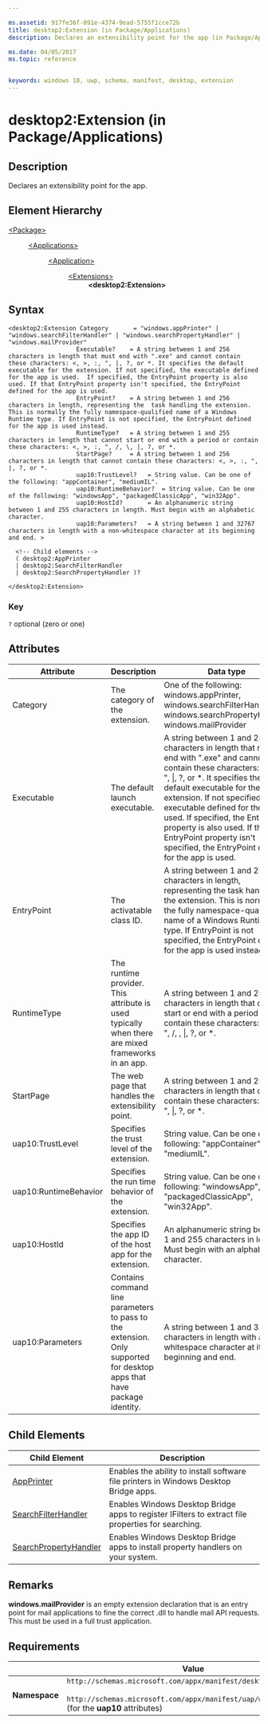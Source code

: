 ```yaml
---

ms.assetid: 917fe36f-091e-4374-9ead-5755f1cce72b
title: desktop2:Extension (in Package/Applications)
description: Declares an extensibility point for the app (in Package/Applications; desktop2:Extension).

ms.date: 04/05/2017
ms.topic: reference


keywords: windows 10, uwp, schema, manifest, desktop, extension 
---
```


# desktop2:Extension (in Package/Applications)

## Description
Declares an extensibility point for the app.

## Element Hierarchy
<dl>
<dt><a href="element-package.md">&lt;Package&gt;</a></dt>
<dd>
<dl>
<dt><a href="element-applications.md">&lt;Applications&gt;</a></dt>
<dd>
<dl>
<dt><a href="element-application.md">&lt;Application&gt;</a></dt>
<dd>
<dl>
<dt><a href="element-1-extensions.md">&lt;Extensions&gt;</a></dt>
<dd><b>&lt;desktop2:Extension&gt;</b></dd>
</dl>
</dd>
</dl>
</dd>
</dl>
</dd>
</dl>


## Syntax
```syntax
<desktop2:Extension Category       = "windows.appPrinter" | "windows.searchFilterHandler" | "windows.searchPropertyHandler" | "windows.mailProvider"
                   Executable?    = A string between 1 and 256 characters in length that must end with ".exe" and cannot contain these characters: <, >, :, ", |, ?, or *. It specifies the default executable for the extension. If not specified, the executable defined for the app is used.  If specified, the EntryPoint property is also used. If that EntryPoint property isn't specified, the EntryPoint defined for the app is used.
                   EntryPoint?    = A string between 1 and 256 characters in length, representing the  task handling the extension. This is normally the fully namespace-qualified name of a Windows Runtime type. If EntryPoint is not specified, the EntryPoint defined for the app is used instead.
                   RuntimeType?   = A string between 1 and 255 characters in length that cannot start or end with a period or contain these characters: <, >, :, ", /, \, |, ?, or *.
                   StartPage?     = A string between 1 and 256 characters in length that cannot contain these characters: <, >, :, ", |, ?, or *.
                   uap10:TrustLevel?   = String value. Can be one of the following: "appContainer", "mediumIL".
                   uap10:RuntimeBehavior?  = String value. Can be one of the following: "windowsApp", "packagedClassicApp", "win32App".
                   uap10:HostId?       = An alphanumeric string between 1 and 255 characters in length. Must begin with an alphabetic character.
                   uap10:Parameters?   = A string between 1 and 32767 characters in length with a non-whitespace character at its beginning and end. >

  <!-- Child elements -->
  ( desktop2:AppPrinter
  | desktop2:SearchFilterHandler
  | desktop2:SearchPropertyHandler )?

</desktop2:Extension>
```

### Key
`?` optional (zero or one)

## Attributes
| Attribute | Description | Data type | Required |
|-----------|-------------|-----------|----------|
| Category | The category of the extension. | One of the following: windows.appPrinter, windows.searchFilterHandler, windows.searchPropertyHandler, windows.mailProvider | Yes |
| Executable | The default launch executable. | A string between 1 and 256 characters in length that must end with ".exe" and cannot contain these characters: <, >, :, ", &#124;, ?, or *. It specifies the default executable for the extension. If not specified, the executable defined for the app is used.  If specified, the EntryPoint property is also used. If that EntryPoint property isn't specified, the EntryPoint defined for the app is used. | No |
| EntryPoint | The activatable class ID. | A string between 1 and 256 characters in length, representing the task handling the extension. This is normally the fully namespace-qualified name of a Windows Runtime type. If EntryPoint is not specified, the EntryPoint defined for the app is used instead. | No |
| RuntimeType | The runtime provider. This attribute is used typically when there are mixed frameworks in an app. | A string between 1 and 255 characters in length that cannot start or end with a period or contain these characters: <, >, :, ", /, \, &#124;, ?, or *. | No |
| StartPage | The web page that handles the extensibility point. | A string between 1 and 256 characters in length that cannot contain these characters: <, >, :, ", &#124;, ?, or *. | No |
| uap10:TrustLevel | Specifies the trust level of the extension. | String value. Can be one of the following: "appContainer", "mediumIL".  | No |
| uap10:RuntimeBehavior | Specifies the run time behavior of the extension. | String value. Can be one of the following: "windowsApp", "packagedClassicApp", "win32App".  | No |
| uap10:HostId | Specifies the app ID of the host app for the extension. | An alphanumeric string between 1 and 255 characters in length. Must begin with an alphabetic character.  | No |
| uap10:Parameters | Contains command line parameters to pass to the extension. Only supported for desktop apps that have package identity. | A string between 1 and 32767 characters in length with a non-whitespace character at its beginning and end.  | No |


## Child Elements

| Child Element | Description |
|---------------|-------------|
| [AppPrinter](element-desktop2-appprinter.md) | Enables the ability to install software file printers in Windows Desktop Bridge apps. |  
| [SearchFilterHandler](element-desktop2-searchfilterhandler.md) | Enables Windows Desktop Bridge apps to register IFilters to extract file properties for searching. | 
| [SearchPropertyHandler](element-desktop2-searchpropertyhandler.md) | Enables Windows Desktop Bridge apps to install property handlers on your system. |

## Remarks
**windows.mailProvider** is an empty extension declaration that is an entry point for mail applications to fine the correct .dll to handle mail API requests. This must be used in a full trust application.

## Requirements

|               |      Value                                                       |
|---------------|-------------------------------------------------------------|
| **Namespace** | `http://schemas.microsoft.com/appx/manifest/desktop/windows10/2`<br/><br/>`http://schemas.microsoft.com/appx/manifest/uap/windows10/10` (for the **uap10** attributes) |